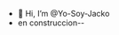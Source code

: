 - 👋 Hi, I’m @Yo-Soy-Jacko
- en construccion--

<!---
Yo-Soy-Jacko/Yo-Soy-Jacko is a ✨ special ✨ repository because its `README.md` (this file) appears on your GitHub profile.
You can click the Preview link to take a look at your changes.
--->
